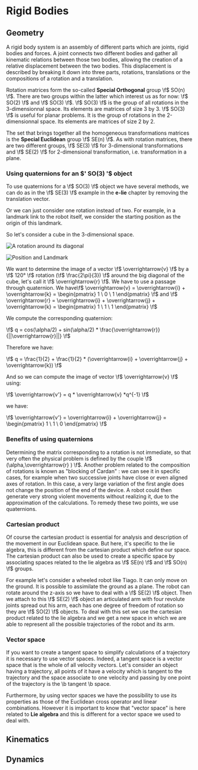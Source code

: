# Rigid Bodies

## Geometry

A rigid body system is an assembly of different parts which are joints, rigid bodies and forces. A joint connects two different bodies and gather all kinematic relations between those two bodies, allowing the creation of a relative displacement between the two bodies. This displacement is described by breaking it down into three parts, rotations, translations or the compositions of a rotation and a translation.

Rotation matrices form the so-called **Special Orthogonal** group \f$ SO(n) \f$. There are two groups within the latter which interest us as for now: \f$ SO(2) \f$ and \f$ SO(3) \f$. \f$ SO(3) \f$ is the group of all rotations in the 3-dimensionnal space. Its elements are matrices of size 3 by 3. \f$ SO(3) \f$ is useful for planar problems. It is the group of rotations in the 2-dimensionnal space. Its elements are matrices of size 2 by 2.

The set that brings together all the homogeneous transformations matrices is the **Special Euclidean** group \f$ SE(n) \f$. As with rotation matrices, there are two different groups, \f$ SE(3) \f$ for 3-dimensional transformations and \f$ SE(2) \f$ for 2-dimensional transformation, i.e. transformation in a plane. 

### Using quaternions for an $\' SO(3) '\$ object 

To use quaternions for a \f$ SO(3) \f$ object we have several methods, we can do as in the \f$ SE(3) \f$ example in the **e-lie** chapter by removing the translation vector. 

Or we can just consider one rotation instead of two. For example, in a landmark link to the robot itself, we consider the starting position as the origin of this landmark.  

So let's consider a cube in the 3-dimensional space.


![A rotation around its diagonal](cube_rotation.gif) 


![Position and Landmark](cube-rotation_picture.jpg)


We want to determine the image of a vector \f$ \overrightarrow{v} \f$ by a \f$ 120° \f$ rotation (\f$ \frac{2\pi}{3}) \f$ around the big diagonal of the cube, let's call it \f$ \overrightarrow{r} \f$. We have to use a passage through quaternion. We have\f$ \overrightarrow{v} = \overrightarrow{i} + \overrightarrow{k} = \begin{pmatrix} 1 \\ 0 \\ 1 \end{pmatrix} \f$ and \f$ \overrightarrow{r} = \overrightarrow{i} + \overrightarrow{j} + \overrightarrow{k} = \begin{pmatrix} 1 \\ 1 \\ 1 \end{pmatrix} \f$

We compute the corresponding quaternion:

\f$ q = cos(\alpha/2) + sin(\alpha/2) * \frac{\overrightarrow{r}}{||\overrightarrow{r}||} \f$

Therefore we have:

\f$ q = \frac{1}{2} + \frac{1}{2} * (\overrightarrow{i} + \overrightarrow{j} + \overrightarrow{k}) \f$

And so we can compute the image of vector \f$ \overrightarrow{v} \f$ using:

\f$ \overrightarrow{v'} = q * \overrightarrow{v} *q^{-1} \f$

we have:

\f$ \overrightarrow{v'} = \overrightarrow{i} + \overrightarrow{j} = \begin{pmatrix} 1 \\ 1 \\ 0 \end{pmatrix} \f$


### Benefits of using quaternions

Determining the matrix corresponding to a rotation is not immediate, so that very often the physical problem is defined by the couple \f$ (\alpha,\overrightarrow{r} ) \f$. Another problem related to the composition of rotations is known as "blocking of Cardan" : we can see it in specific cases, for example when two successive joints have close or even aligned axes of rotation. In this case, a very large variation of the first angle does not change the position of the end of the device. A robot could then generate very strong violent movements without realizing it, due to the approximation of the calculations. To remedy these two points, we use quaternions.



### Cartesian product

Of course the cartesian product is essential for analysis and description of the movement in our Euclidean space. But here, it's specific to the lie algebra, this is different from the cartesian product which define our space. 
The cartesian product can also be used to create a specific space by associating spaces related to the lie algebra as \f$ SE(n) \f$ and \f$ SO(n) \f$ groups. 

For example let's consider a wheeled robot like Tiago. It can only move on the ground. It is possible to assimilate the ground as a plane. The robot can rotate around the z-axis so we have to deal with a \f$ SE(2) \f$ object. Then we attach to this \f$ SE(2) \f$ object an articulated arm with four revolute joints spread out his arm, each has one degree of freedom of rotation so they are \f$ SO(2) \f$ objects. To deal with this set we use the cartesian product related to the lie algebra and we get a new space in which we are able to represent all the possible trajectories of the robot and its arm.


### Vector space 

If you want to create a tangent space to simplify calculations of a trajectory it is necessary to use vector spaces. Indeed, a tangent space is a vector space that is the whole of all velocity vectors. 
Let's consider an object having a trajectory, all points of it have a velocity which is tangent to the trajectory and the space associate to one velocity and passing by one point of the trajectory is the \b tangent \b space. 


Furthermore, by using vector spaces we have the possibility to use its properties as those of the Euclidean cross operator and linear combinations.
However it is important to know that "vector space" is here related to **Lie algebra** and this is different for a vector space we used to deal with.

## Kinematics

## Dynamics
